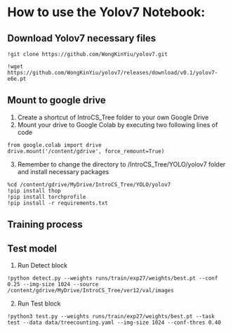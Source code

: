# How to use the Yolov7 Notebook:
## Download Yolov7 necessary files
```
!git clone https://github.com/WongKinYiu/yolov7.git
```
```
!wget https://github.com/WongKinYiu/yolov7/releases/download/v0.1/yolov7-e6e.pt
```
## Mount to google drive
1. Create a shortcut of IntroCS_Tree folder to your own Google Drive
2. Mount your drive to Google Colab by executing two following lines of code
```
from google.colab import drive
drive.mount('/content/gdrive', force_remount=True)
```
3. Remember to change the directory to /IntroCS_Tree/YOLO/yolov7 folder and install necessary packages
```
%cd /content/gdrive/MyDrive/IntroCS_Tree/YOLO/yolov7
!pip install thop
!pip install torchprofile
!pip install -r requirements.txt
```
## Training process

## Test model
1. Run Detect block
```
!python detect.py --weights runs/train/exp27/weights/best.pt --conf 0.25 --img-size 1024 --source /content/gdrive/MyDrive/IntroCS_Tree/ver12/val/images
```
2. Run Test block
```
!python3 test.py --weights runs/train/exp27/weights/best.pt --task test --data data/treecounting.yaml --img-size 1024 --conf-thres 0.40
```
